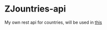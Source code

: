 # ZJountries-api
My own rest api for countries, will be used in [this](https://github.com/Zilezia/ZJountries/)

